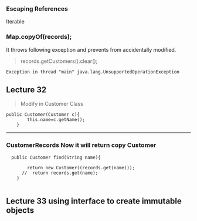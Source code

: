 ### Escaping References

Iterable<Customer>



### Map.copyOf(records);
It throws following exception and prevents from accidentally modified.
> records.getCustomers().clear();

```
Exception in thread "main" java.lang.UnsupportedOperationException
```

## Lecture 32

> Modify in Customer Class
```
public Customer(Customer c){
        this.name=c.getName();
    }
```    
----------
### CustomerRecords Now it will return copy Customer
```
  public Customer find(String name){

        return new Customer((records.get(name)));
      //  return records.get(name);
    }
        

```

## Lecture 33  using interface to create immutable objects

